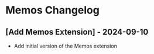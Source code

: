 # Memos Changelog

## [Add Memos Extension] - 2024-09-10

- Add initial version of the Memos extension
